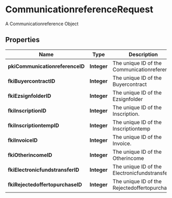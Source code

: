 

# CommunicationreferenceRequest

A Communicationreference Object

## Properties

| Name | Type | Description | Notes |
|------------ | ------------- | ------------- | -------------|
|**pkiCommunicationreferenceID** | **Integer** | The unique ID of the Communicationreference |  [optional] |
|**fkiBuyercontractID** | **Integer** | The unique ID of the Buyercontract |  [optional] |
|**fkiEzsignfolderID** | **Integer** | The unique ID of the Ezsignfolder |  [optional] |
|**fkiInscriptionID** | **Integer** | The unique ID of the Inscription. |  [optional] |
|**fkiInscriptiontempID** | **Integer** | The unique ID of the Inscriptiontemp |  [optional] |
|**fkiInvoiceID** | **Integer** | The unique ID of the Invoice. |  [optional] |
|**fkiOtherincomeID** | **Integer** | The unique ID of the Otherincome |  [optional] |
|**fkiElectronicfundstransferID** | **Integer** | The unique ID of the Electronicfundstransfer |  [optional] |
|**fkiRejectedoffertopurchaseID** | **Integer** | The unique ID of the Rejectedoffertopurchase |  [optional] |



